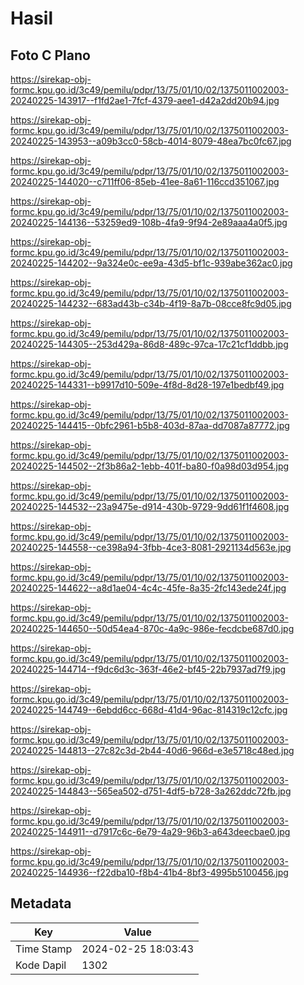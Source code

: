 # Hasil

## Foto C Plano

https://sirekap-obj-formc.kpu.go.id/3c49/pemilu/pdpr/13/75/01/10/02/1375011002003-20240225-143917--f1fd2ae1-7fcf-4379-aee1-d42a2dd20b94.jpg

https://sirekap-obj-formc.kpu.go.id/3c49/pemilu/pdpr/13/75/01/10/02/1375011002003-20240225-143953--a09b3cc0-58cb-4014-8079-48ea7bc0fc67.jpg

https://sirekap-obj-formc.kpu.go.id/3c49/pemilu/pdpr/13/75/01/10/02/1375011002003-20240225-144020--c711ff06-85eb-41ee-8a61-116ccd351067.jpg

https://sirekap-obj-formc.kpu.go.id/3c49/pemilu/pdpr/13/75/01/10/02/1375011002003-20240225-144136--53259ed9-108b-4fa9-9f94-2e89aaa4a0f5.jpg

https://sirekap-obj-formc.kpu.go.id/3c49/pemilu/pdpr/13/75/01/10/02/1375011002003-20240225-144202--9a324e0c-ee9a-43d5-bf1c-939abe362ac0.jpg

https://sirekap-obj-formc.kpu.go.id/3c49/pemilu/pdpr/13/75/01/10/02/1375011002003-20240225-144232--683ad43b-c34b-4f19-8a7b-08cce8fc9d05.jpg

https://sirekap-obj-formc.kpu.go.id/3c49/pemilu/pdpr/13/75/01/10/02/1375011002003-20240225-144305--253d429a-86d8-489c-97ca-17c21cf1ddbb.jpg

https://sirekap-obj-formc.kpu.go.id/3c49/pemilu/pdpr/13/75/01/10/02/1375011002003-20240225-144331--b9917d10-509e-4f8d-8d28-197e1bedbf49.jpg

https://sirekap-obj-formc.kpu.go.id/3c49/pemilu/pdpr/13/75/01/10/02/1375011002003-20240225-144415--0bfc2961-b5b8-403d-87aa-dd7087a87772.jpg

https://sirekap-obj-formc.kpu.go.id/3c49/pemilu/pdpr/13/75/01/10/02/1375011002003-20240225-144502--2f3b86a2-1ebb-401f-ba80-f0a98d03d954.jpg

https://sirekap-obj-formc.kpu.go.id/3c49/pemilu/pdpr/13/75/01/10/02/1375011002003-20240225-144532--23a9475e-d914-430b-9729-9dd61f1f4608.jpg

https://sirekap-obj-formc.kpu.go.id/3c49/pemilu/pdpr/13/75/01/10/02/1375011002003-20240225-144558--ce398a94-3fbb-4ce3-8081-2921134d563e.jpg

https://sirekap-obj-formc.kpu.go.id/3c49/pemilu/pdpr/13/75/01/10/02/1375011002003-20240225-144622--a8d1ae04-4c4c-45fe-8a35-2fc143ede24f.jpg

https://sirekap-obj-formc.kpu.go.id/3c49/pemilu/pdpr/13/75/01/10/02/1375011002003-20240225-144650--50d54ea4-870c-4a9c-986e-fecdcbe687d0.jpg

https://sirekap-obj-formc.kpu.go.id/3c49/pemilu/pdpr/13/75/01/10/02/1375011002003-20240225-144714--f9dc6d3c-363f-46e2-bf45-22b7937ad7f9.jpg

https://sirekap-obj-formc.kpu.go.id/3c49/pemilu/pdpr/13/75/01/10/02/1375011002003-20240225-144749--6ebdd6cc-668d-41d4-96ac-814319c12cfc.jpg

https://sirekap-obj-formc.kpu.go.id/3c49/pemilu/pdpr/13/75/01/10/02/1375011002003-20240225-144813--27c82c3d-2b44-40d6-966d-e3e5718c48ed.jpg

https://sirekap-obj-formc.kpu.go.id/3c49/pemilu/pdpr/13/75/01/10/02/1375011002003-20240225-144843--565ea502-d751-4df5-b728-3a262ddc72fb.jpg

https://sirekap-obj-formc.kpu.go.id/3c49/pemilu/pdpr/13/75/01/10/02/1375011002003-20240225-144911--d7917c6c-6e79-4a29-96b3-a643deecbae0.jpg

https://sirekap-obj-formc.kpu.go.id/3c49/pemilu/pdpr/13/75/01/10/02/1375011002003-20240225-144936--f22dba10-f8b4-41b4-8bf3-4995b5100456.jpg


## Metadata

| Key        | Value               |
| ---------- | ------------------- |
| Time Stamp | 2024-02-25 18:03:43 |
| Kode Dapil | 1302                |



